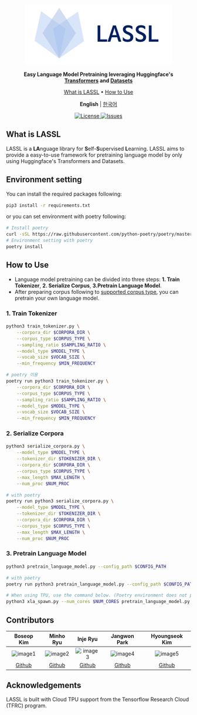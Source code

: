 <div align="center">

<img src="docs/source/imgs/logo.png" width="400px">

**Easy Language Model Pretraining leveraging Huggingface's [Transformers](https://github.com/huggingface/transformers) and [Datasets](https://github.com/huggingface/datasets)**

<p align="center">
  <a href="#what-is-lassl">What is LASSL</a> •
  <a href="#how-to-use">How to Use</a>
</p>

<p>
    <b>English</b> |
    <a href="README_ko.md">한국어</a>
</p>

<p align="center">
    <a href="https://github.com/lassl/lassl/blob/master/LICENSE">
        <img alt="License" src="https://img.shields.io/badge/license-Apache%202.0-blue.svg">
    </a>
    <a href="https://github.com/lassl/lassl/issues">
        <img alt="Issues" src="https://img.shields.io/github/issues/lassl/lassl">
    </a>
</p>

</div>

## What is LASSL
LASSL is a **LA**nguage library for **S**elf-**S**upervised **L**earning. LASSL aims to provide a easy-to-use framework for pretraining language model by only using Huggingface's Transformers and Datasets.

## Environment setting
You can install the required packages following:
```bash
pip3 install -r requirements.txt
```

or you can set environment with poetry following:
```bash
# Install poetry 
curl -sSL https://raw.githubusercontent.com/python-poetry/poetry/master/get-poetry.py | python -
# Environment setting with poetry
poetry install
```


## How to Use
- Language model pretraining can be divided into three steps: **1. Train Tokenizer**, **2. Serialize Corpus**, **3.Pretrain Language Model**.
- After preparing corpus following to <a href="https://github.com/lassl/lassl/blob/main/docs/supported_dataset.md">supported corpus type</a>, you can pretrain your own language model.

### 1. Train Tokenizer
```bash
python3 train_tokenizer.py \
    --corpora_dir $CORPORA_DIR \
    --corpus_type $CORPUS_TYPE \
    --sampling_ratio $SAMPLING_RATIO \
    --model_type $MODEL_TYPE \
    --vocab_size $VOCAB_SIZE \
    --min_frequency $MIN_FREQUENCY
```

```bash
# poetry 이용
poetry run python3 train_tokenizer.py \
    --corpora_dir $CORPORA_DIR \
    --corpus_type $CORPUS_TYPE \
    --sampling_ratio $SAMPLING_RATIO \
    --model_type $MODEL_TYPE \
    --vocab_size $VOCAB_SIZE \
    --min_frequency $MIN_FREQUENCY
```

### 2. Serialize Corpora
```bash
python3 serialize_corpora.py \
    --model_type $MODEL_TYPE \
    --tokenizer_dir $TOKENIZER_DIR \
    --corpora_dir $CORPORA_DIR \
    --corpus_type $CORPUS_TYPE \
    --max_length $MAX_LENGTH \
    --num_proc $NUM_PROC
```

```bash
# with poetry
poetry run python3 serialize_corpora.py \
    --model_type $MODEL_TYPE \
    --tokenizer_dir $TOKENIZER_DIR \
    --corpora_dir $CORPORA_DIR \
    --corpus_type $CORPUS_TYPE \
    --max_length $MAX_LENGTH \
    --num_proc $NUM_PROC
```

### 3. Pretrain Language Model
```bash
python3 pretrain_language_model.py --config_path $CONFIG_PATH
```

```bash
# with poetry
poetry run python3 pretrain_language_model.py --config_path $CONFIG_PATH
```

```bash
# When using TPU, use the command below. (Poetry environment does not provide PyTorch XLA as default.)
python3 xla_spawn.py --num_cores $NUM_CORES pretrain_language_model.py --config_path $CONFIG_PATH
```

## Contributors
Boseop Kim|Minho Ryu|Inje Ryu|Jangwon Park|Hyoungseok Kim
:-:|:-:|:-:|:-:|:-:
![image1][image1]|![image2][image2]|![image3][image3]|![image4][image4]|![image5][image5]
[Github](https://github.com/seopbo)|[Github](https://github.com/bzantium)|[Github](https://github.com/iron-ij)|[Github](https://github.com/monologg)|[Github](https://github.com/alxiom)

[image1]: https://avatars.githubusercontent.com/seopbo
[image2]: https://avatars.githubusercontent.com/bzantium
[image3]: https://avatars.githubusercontent.com/iron-ij
[image4]: https://avatars.githubusercontent.com/monologg
[image5]: https://avatars.githubusercontent.com/alxiom

## Acknowledgements
LASSL is built with Cloud TPU support from the Tensorflow Research Cloud (TFRC) program.
